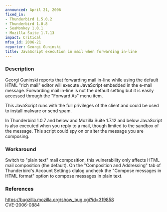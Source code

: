 ```yaml
---
announced: April 21, 2006
fixed_in:
- Thunderbird 1.5.0.2
- Thunderbird 1.0.8
- SeaMonkey 1.0.1
- Mozilla Suite 1.7.13
impact: Critical
mfsa_id: 2006-21
reporter: Georgi Guninski
title: JavaScript execution in mail when forwarding in-line
---
```


<h3>Description</h3>

<p>Georgi Guninski reports that forwarding mail in-line while
using the default HTML "rich mail" editor will execute
JavaScript embedded in the e-mail message. Forwarding mail
in-line is not the default setting but it is easily accessed
through the "Forward As" menu item.</p>

<p>This JavaScript runs with the full privileges of the client
and could be used to install malware or send spam.</p>

<p>In Thunderbird 1.0.7 and below and Mozilla Suite 1.7.12 and below
JavaScript is also executed when you reply to a mail, though
limited to the sandbox of the message. This script could
spy on or alter the message you are composing.</p>

<h3>Workaround</h3>

<p>Switch to "plain text" mail composition, this vulnerability only
affects HTML mail composition (the default). On the "Composition and 
Addressing" tab of Thunderbird's Account Settings dialog uncheck the 
"Compose messages in HTML format" option to compose messages in plain 
text.</p>

<h3>References</h3>

<p><a href="https://bugzilla.mozilla.org/show_bug.cgi?id=319858">
https://bugzilla.mozilla.org/show_bug.cgi?id=319858</a><br/>
CVE-2006-0884</p>



